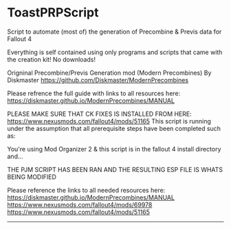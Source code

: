 # ToastPRPScript
Script to automate (most of) the generation of Precombine &amp; Previs data for Fallout 4

Everything is self contained using only programs and scripts that came with the creation kit! No downloads!

Origninal Precombine/Previs Generation mod (Modern Precombines) By Diskmaster https://github.com/Diskmaster/ModernPrecombines

Please refrence the full guide with links to all resources here: https://diskmaster.github.io/ModernPrecombines/MANUAL

PLEASE MAKE SURE THAT CK FIXES IS INSTALLED FROM HERE: https://www.nexusmods.com/fallout4/mods/51165
This script is running under the assumption that all prerequisite steps have been completed such as:

You're using Mod Organizer 2 & this script is in the fallout 4 install directory and...

THE PJM SCRIPT HAS BEEN RAN AND THE RESULTING ESP FILE IS WHATS BEING MODIFIED

Please reference the links to all needed resources here:
https://diskmaster.github.io/ModernPrecombines/MANUAL
https://www.nexusmods.com/fallout4/mods/69978
https://www.nexusmods.com/fallout4/mods/51165

----------------------------------------------------------------------------------------------------------------------
